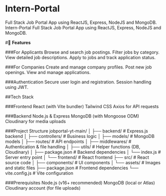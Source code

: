 # Intern-Portal
 Full Stack Job Portal App using ReactJS, Express, NodeJS and MongoDB.
Intern-Portal
Full Stack Job Portal App using ReactJS, Express, NodeJS and MongoDB.

#📌 **Features**

###For Applicants
Browse and search job postings.
Filter jobs by category.
View detailed job descriptions.
Apply to jobs and track application status.


###For Companies
Create and manage company profiles.
Post new job openings.
View and manage applications.


###Authentication
Secure user login and registration.
Session handling using JWT.

##Tech Stack

###Frontend
React (with Vite bundler)
Tailwind CSS
Axios for API requests

###Backend
Node.js & Express
MongoDB (with Mongoose ODM)
Cloudinary for media uploads


###Project Structure
jobportal-yt-main/ │ ├── backend/ # Express.js backend │ ├── controllers/ # Business logic │ ├── models/ # MongoDB models │ ├── routes/ # API endpoints │ ├── middlewares/ # Authentication & file handling │ ├── utils/ # Helper functions (DB, Cloudinary) │ ├── package.json # Backend dependencies │ └── index.js # Server entry point │ └── frontend/ # React frontend ├── src/ # React source code │ ├── components/ # UI components │ └── assets/ # Images and static files ├── package.json # Frontend dependencies └── vite.config.js # Vite configuration

###Prerequisites
Node.js (v16+ recommended)
MongoDB (local or Atlas)
Cloudinary account (for file uploads)
